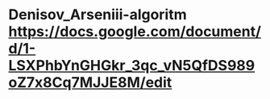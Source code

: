 # Denisov_Arseniii-algoritm https://docs.google.com/document/d/1-LSXPhbYnGHGkr_3qc_vN5QfDS989oZ7x8Cq7MJJE8M/edit
